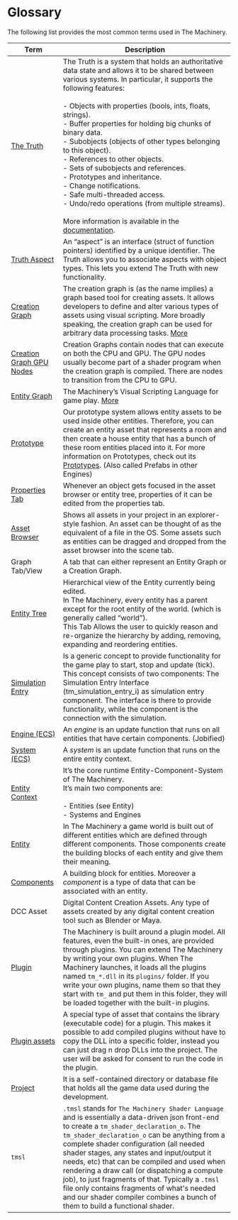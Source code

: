 # Glossary

The following list provides the most common terms used in The Machinery.

| Term                                                         | Description                                                  |
| ------------------------------------------------------------ | ------------------------------------------------------------ |
| [The Truth]({{the_machinery_book}}the_truth/index.html)      | The Truth is a system that holds an authoritative data state and allows it to be shared between various systems. In particular, it supports the following features:<br><br>- Objects with properties (bools, ints, floats, strings).<br>- Buffer properties for holding big chunks of binary data.<br>- Subobjects (objects of other types belonging to this object).<br>- References to other objects.<br>- Sets of subobjects and references.<br>- Prototypes and inheritance.<br>- Change notifications.<br>- Safe multi-threaded access.<br>- Undo/redo operations (from multiple streams).<br><br>More information is available in the [documentation]({{docs}}foundation/the_truth.h.html#the_truth.h). |
| [Truth Aspect]({{the_machinery_book}}/the_truth/aspects.html) | An “aspect” is an interface (struct of function pointers) identified by a unique identifier. The Truth allows you to associate aspects with object types. This lets you extend The Truth with new functionality. |
| [Creation Graph]({{the_machinery_book}}creation_graphs/concept.html) | The creation graph is (as the name implies) a graph based tool for creating assets. It allows developers to define and alter various types of assets using visual scripting. More broadly speaking, the creation graph can be used for arbitrary data processing tasks. [More]({{the_machinery_book}}creation_graphs/concept.html) |
| [Creation Graph GPU Nodes]({{the_machinery_book}}creation_graphs/node_types.html) | Creation Graphs contain nodes that can execute on both the CPU and GPU. The GPU nodes usually become part of a shader program when the creation graph is compiled. There are nodes to transition from the CPU to GPU. |
| [Entity Graph]({{the_machinery_book}}editing_workflows/visual-scripting.html) | The Machinery’s Visual Scripting Language for game play. [More]({{the_machinery_book}}editing_workflows/visual-scripting.html) |
| [Prototype]({{the_machinery_book}}editing_workflows/prototypes.html) | Our prototype system allows entity assets to be used inside other entities. Therefore, you can create an entity asset that represents a room and then create a house entity that has a bunch of these room entities placed into it. For more information on Prototypes, check out its [Prototypes]({{the_machinery_book}}editing_workflows/prototypes.html). (Also called Prefabs in other Engines) |
| [Properties Tab]({{the_machinery_book}}the_editor/properties_tab.html) | Whenever an object gets focused in the asset browser or entity tree, properties of it can be edited from the properties tab. |
| [Asset Browser]({{the_machinery_book}}the_editor/asset_browser.html) | Shows all assets in your project in an explorer-style fashion. An asset can be thought of as the equivalent of a file in the OS. Some assets such as entities can be dragged and dropped from the asset browser into the scene tab. |
| Graph Tab/View                                               | A tab that can either represent an Entity Graph or a Creation Graph. |
| [Entity Tree]({{the_machinery_book}}the_editor/entity_tree_tab.html) | Hierarchical view of the Entity currently being edited.<br>In The Machinery, every entity has a parent except for the root entity of the world. (which is generally called “world”).<br>This Tab Allows the user to quickly reason and re-organize the hierarchy by adding, removing, expanding and reordering entities. |
| [Simulation Entry]({{the_machinery_book}}/gameplay_coding/simulation_entry.html) | Is a generic concept to provide functionality for the game play to start, stop and update (tick). This concept consists of two components: The Simulation Entry Interface (tm_simulation_entry_i) as simulation entry component. The interface is there to provide functionality, while the component is the connection with the simulation. |
| [Engine (ECS)]({{the_machinery_book}}/gameplay_coding/ecs/index.html) | An *engine* is an update function that runs on all entities that have certain components. (Jobified) |
| [System (ECS)]({{the_machinery_book}}/gameplay_coding/ecs/index.html) | A *system* is an update function that runs on the entire entity context. |
| [Entity Context]({{the_machinery_book}}/gameplay_coding/ecs/index.html) | It’s the core runtime Entity-Component-System of The Machinery.<br>It’s main two components are:<br><br>- Entities (see Entity)<br>- Systems and Engines |
| [Entity]({{the_machinery_book}}/gameplay_coding/ecs/index.html) | In The Machinery a game world is built out of different entities which are defined through different components. Those components create the building blocks of each entity and give them their meaning. |
| [Components]({{the_machinery_book}}/gameplay_coding/ecs/what_are_components.html) | A building block for entities.  Moreover a *component* is a type of data that can be associated with an entity. |
| DCC Asset                                                    | Digital Content Creation Assets. Any type of assets created by any digital content creation tool such as Blender or Maya. |
| [Plugin]({{the_machinery_book}}/extending_the_machinery/the_plugin_system.html) | The Machinery is built around a plugin model. All features, even the built-in ones, are provided through plugins. You can extend The Machinery by writing your own plugins. When The Machinery launches, it loads all the plugins named `tm_*.dll` in its `plugins/` folder. If you write your own plugins, name them so that they start with `tm_` and put them in this folder, they will be loaded together with the built-in plugins. |
| [Plugin assets]({{the_machinery_book}}/extending_the_machinery/plugin-assets.html) | A special type of asset that contains the library (executable code) for a plugin. This makes it possible to add compiled plugins without have to copy the DLL into a specific folder, instead you can just drag n drop DLLs into the project. The user will be asked for consent to run the code in the plugin. |
| [Project]({{the_machinery_book}}/getting_started/new_project.html) | It is a self-contained directory or database file that holds all the game data used during the development. |
| `tmsl`                                                       | `.tmsl` stands for `The Machinery Shader Language` and is essentially a data-driven json front-end to create a `tm_shader_declaration_o`. The `tm_shader_declaration_o` can be anything from a complete shader configuration (all needed shader stages, any states and input/output it needs, etc) that can be compiled and used when rendering a draw call (or dispatching a compute job), to just fragments of that. Typically a `.tmsl` file only contains fragments of what's needed and our shader compiler combines a bunch of them to build a functional shader. |

